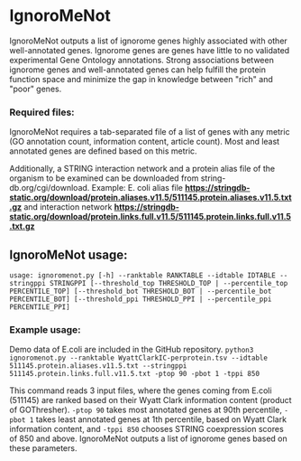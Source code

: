 # IgnoroMeNot
IgnoroMeNot outputs a list of ignorome genes highly associated with other well-annotated genes. Ignorome genes are genes have little to no validated experimental Gene Ontology annotations. Strong associations between ignorome genes and well-annotated genes can help fulfill the protein function space and minimize the gap in knowledge between "rich" and "poor" genes.

### Required files:
IgnoroMeNot requires a tab-separated file of a list of genes with any metric (GO annotation count, information content, article count). Most and least annotated genes are defined based on this metric.

Additionally, a STRING interaction network and a protein alias file of the organism to be examined can be downloaded from string-db.org/cgi/download. Example: E. coli alias file __https://stringdb-static.org/download/protein.aliases.v11.5/511145.protein.aliases.v11.5.txt.gz__ and interaction network __https://stringdb-static.org/download/protein.links.full.v11.5/511145.protein.links.full.v11.5.txt.gz__

## IgnoroMeNot usage:
``usage: ignoromenot.py [-h] --ranktable RANKTABLE --idtable IDTABLE --stringppi STRINGPPI
                      [--threshold_top THRESHOLD_TOP | --percentile_top PERCENTILE_TOP]
                      [--threshold_bot THRESHOLD_BOT | --percentile_bot PERCENTILE_BOT]
                      [--threshold_ppi THRESHOLD_PPI | --percentile_ppi PERCENTILE_PPI] ``

### Example usage:
Demo data of E.coli are included in the GitHub repository.
``python3 ignoromenot.py --ranktable WyattClarkIC-perprotein.tsv --idtable 511145.protein.aliases.v11.5.txt --stringppi 511145.protein.links.full.v11.5.txt -ptop 90 -pbot 1 -tppi 850``

This command reads 3 input files, where the genes coming from E.coli (511145) are ranked based on their Wyatt Clark information content (product of GOThresher). ``-ptop 90`` takes most annotated genes at 90th percentile, ``-pbot 1`` takes least annotated genes at 1th percentile, based on Wyatt Clark information content, and ``-tppi 850`` chooses STRING coexpression scores of 850 and above.
IgnoroMeNot outputs a list of ignorome genes based on these parameters.
